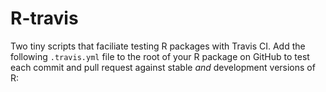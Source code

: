 R-travis
========

Two tiny scripts that faciliate testing R packages with Travis CI.
Add the following `.travis.yml` file to the root of your R package on GitHub
to test each commit and pull request against stable *and* development versions
of R:

```
